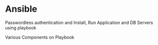# Ansible
Passwordless authentication and Install, Run Application and DB Servers using playbook

Various Components on Playbook

